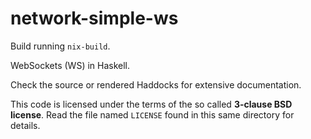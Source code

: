 # network-simple-ws

Build running `nix-build`.

WebSockets (WS) in Haskell.

Check the source or rendered Haddocks for extensive documentation.

This code is licensed under the terms of the so called **3-clause BSD
license**. Read the file named ``LICENSE`` found in this same directory
for details.
